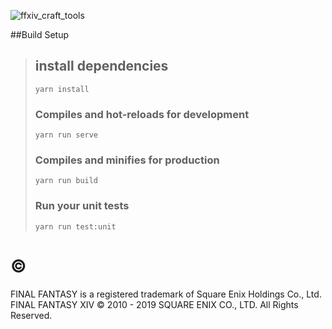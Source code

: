 ![ffxiv_craft_tools](https://socialify.git.ci/OKAUEND/ffxiv_craft_tools/image?font=KoHo&issues=1&language=1&pattern=Signal&stargazers=1&theme=Dark)

##Build Setup
>## install dependencies
>```
>yarn install
>```
>### Compiles and hot-reloads for development
>```
>yarn run serve
>```
>### Compiles and minifies for production
>```
>yarn run build
>```
>### Run your unit tests
>```
>yarn run test:unit
>```

# ©
FINAL FANTASY is a registered trademark of Square Enix Holdings Co., Ltd.
FINAL FANTASY XIV © 2010 - 2019 SQUARE ENIX CO., LTD. All Rights Reserved.
